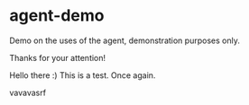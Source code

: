 # agent-demo
Demo on the uses of the agent, demonstration purposes only.

Thanks for your attention!

Hello there :)
This is a test.
Once again.

vavavasrf
